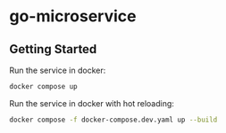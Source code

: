 # go-microservice

## Getting Started

Run the service in docker:

```sh
docker compose up
```

Run the service in docker with hot reloading:

```sh
docker compose -f docker-compose.dev.yaml up --build
```

